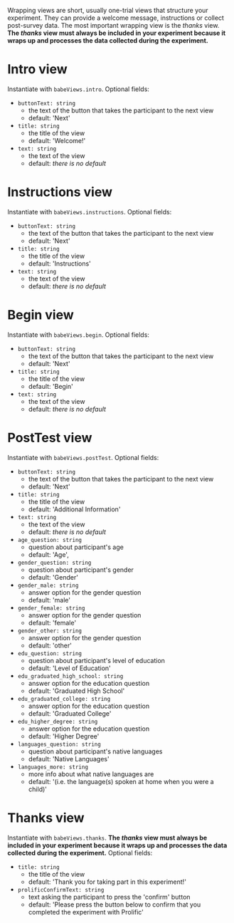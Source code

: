 Wrapping views are short, usually one-trial views that structure your experiment. They can provide a welcome message, instructions or collect post-survey data. The most important wrapping view is the *thanks* view. **The _thanks_ view must always be included in your experiment because it wraps up and processes the data collected during the experiment.**

# Intro view

Instantiate with `babeViews.intro`. Optional fields:

* `buttonText: string`
    * the text of the button that takes the participant to the next view
    * default: 'Next'
* `title: string`
    * the title of the view
    * default: 'Welcome!'
* `text: string`
    * the text of the view
    * default: *there is no default*


# Instructions view

Instantiate with `babeViews.instructions`. Optional fields:

* `buttonText: string`
    * the text of the button that takes the participant to the next view
    * default: 'Next'
* `title: string`
    * the title of the view
    * default: 'Instructions'
* `text: string`
    * the text of the view
    * default: *there is no default*

# Begin view

Instantiate with `babeViews.begin`. Optional fields:

* `buttonText: string`
    * the text of the button that takes the participant to the next view
    * default: 'Next'
* `title: string`
    * the title of the view
    * default: 'Begin'
* `text: string`
    * the text of the view
    * default: *there is no default*

# PostTest view

Instantiate with `babeViews.postTest`. Optional fields:

* `buttonText: string`
    * the text of the button that takes the participant to the next view
    * default: 'Next'
* `title: string`
    * the title of the view
    * default: 'Additional Information'
* `text: string`
    * the text of the view
    * default: *there is no default*
* `age_question: string`
    * question about participant's age
    * default: 'Age',
* `gender_question: string`
    * question about participant's gender
    * default: 'Gender'
* `gender_male: string`
    * answer option for the gender question
    * default: 'male'
* `gender_female: string`
    * answer option for the gender question
    * default: 'female'
* `gender_other: string`
    * answer option for the gender question
    * default: 'other'
* `edu_question: string`
    * question about participant's level of education
    * default: 'Level of Education'
* `edu_graduated_high_school: string`
    * answer option for the education question
    * default: 'Graduated High School'
* `edu_graduated_college: string`
    * answer option for the education question
    * default: 'Graduated College'
* `edu_higher_degree: string`
    * answer option for the education question
    * default: 'Higher Degree'
* `languages_question: string`
    * question about participant's native languages
    * default: 'Native Languages'
* `languages_more: string`
    * more info about what native languages are
    * default: '(i.e. the language(s) spoken at home when you were a child)'

# Thanks view

Instantiate with `babeViews.thanks`. **The _thanks_ view must always be included in your experiment because it wraps up and processes the data collected during the experiment.** Optional fields:

* `title: string`
    * the title of the view
    * default: 'Thank you for taking part in this experiment!'
* `prolificConfirmText: string`
    * text asking the participant to press the 'confirm' button
    * default: 'Please press the button below to confirm that you completed the experiment with Prolific'


